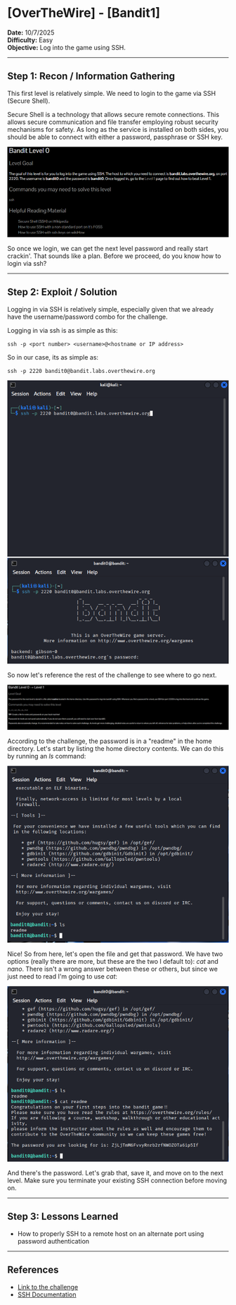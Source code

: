 # [OverTheWire] - [Bandit1]

**Date:** 10/7/2025  
**Difficulty:** Easy  
**Objective:** Log into the game using SSH.

---

## Step 1: Recon / Information Gathering
This first level is relatively simple. We need to login to the game via SSH (Secure Shell). 

Secure Shell is a technology that allows secure remote connections. This allows secure communication and file transfer employing robust security mechanisms for safety. As long as the service is installed on both sides, you should be able to connect with either a password, passphrase or SSH key.

![Screenshot of challenge text](/Assets/bandit0.png)

So once we login, we can get the next level password and really start crackin'. That sounds like a plan. Before we proceed, do you know how to login via ssh?

---

## Step 2: Exploit / Solution

Logging in via SSH is relatively simple, especially given that we already have the username/password combo for the challenge. 

Logging in via ssh is as simple as this:

	ssh -p <port number> <username>@<hostname or IP address>

So in our case, its as simple as:

	ssh -p 2220 bandit0@bandit.labs.overthewire.org

![Screenshot of login terminal](/Assets/bandit0_login.png)
![Screenshot of password prompt](/Assets/bandit0_password.png)

So now let's reference the rest of the challenge to see where to go next. 

![Screenshot of password prompt](/Assets/Bandit1.png)

According to the challenge, the password is in a "readme" in the home directory. Let's start by listing the home directory contents. We can do this by running an *ls* command:

![Screenshot of home directory contents](/Assets/bandit1_home.png)

Nice! So from here, let's open the file and get that password. We have two options (really there are more, but these are the two I default to): *cat* and *nano*. There isn't a wrong answer between these or others, but since we just need to read I'm going to use *cat*:

![Screenshot of home readme contents](/Assets/bandit1_cat.png)

And there's the password. Let's grab that, save it, and move on to the next level. Make sure you terminate your existing SSH connection before moving on. 

---

## Step 3: Lessons Learned
- How to properly SSH to a remote host on an alternate port using password authentication 


---

## References
- [Link to the challenge](https://overthewire.org/wargames/bandit/bandit0.html)  
- [SSH Documentation](https://www.ssh.com/academy/ssh/command)

